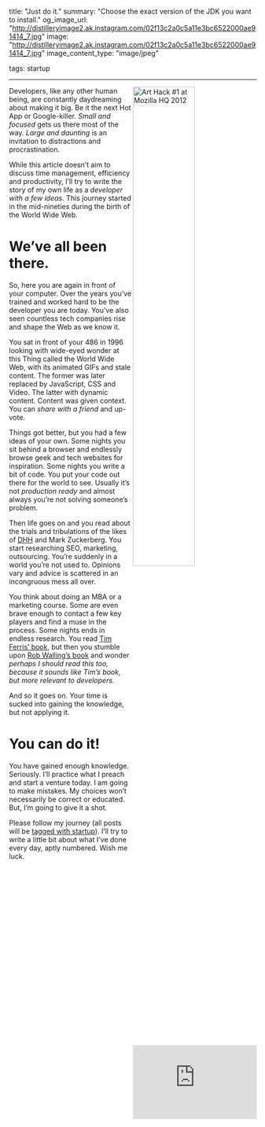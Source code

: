 title: "Just do it."
summary: "Choose the exact version of the JDK you want to install."
og_image_url: "http://distilleryimage2.ak.instagram.com/02f13c2a0c5a11e3bc6522000ae91414_7.jpg"
image: "http://distilleryimage2.ak.instagram.com/02f13c2a0c5a11e3bc6522000ae91414_7.jpg"
image_content_type: "image/jpeg"

tags: startup

---

<img src="http://distilleryimage8.ak.instagram.com/a68dc3400c9011e3ae7f22000ae912b7_7.jpg" width="50%" align="right" alt="Art Hack #1 at Mozilla HQ 2012"> Developers, like any other human being, are constantly daydreaming about making it big. Be it the next Hot App or Google-killer. *Small and focused* gets us there most of the way. *Large and daunting* is an invitation to distractions and procrastination.

While this article doesn’t aim to discuss time management, efficiency and productivity, I’ll try to write the story of my own life as a *developer with a few ideas*. This journey started in the mid-nineties during the birth of the World Wide Web.

# We’ve all been there.

So, here you are again in front of your computer. Over the years you’ve trained and worked hard to be the developer you are today. You’ve also seen countless tech companies rise and shape the Web as we know it.

You sat in front of your 486 in 1996 looking with wide-eyed wonder at this Thing called the World Wide Web, with its animated GIFs and stale content. The former was later replaced by JavaScript, CSS and Video. The latter with dynamic content. Content was given context. You can *share with a friend* and up-vote.

Things got better, but you had a few ideas of your own. Some nights you sit behind a browser and endlessly browse geek and tech websites for inspiration. Some nights you write a bit of code. You put your code out there for the world to see. Usually it’s not *production ready* and almost always you’re not solving someone’s problem.

Then life goes on and you read about the trials and tribulations of the likes of [DHH](http://www.youtube.com/watch?feature=player_detailpage&v=0CDXJ6bMkMY#t=1236 "Often the simplest ideas in the world, like treating your customers nicely while still asking for money for what you do... CAN WORK!") and Mark Zuckerberg. You start researching SEO, marketing, outsourcing. You’re suddenly in a world you’re not used to. Opinions vary and advice is scattered in an incongruous mess all over.

You think about doing an MBA or a marketing course. Some are even brave enough to contact a few key players and find a muse in the process. Some nights ends in endless research. You read [Tim Ferris’ book](http://www.amazon.co.uk/4-Hour-Workweek-Escape-Live-Anywhere/dp/0307465357), but then you stumble upon [Rob Walling’s book](http://www.startupbook.net/) and wonder *perhaps I should read this too, because it sounds like Tim’s book, but more relevant to developers*.

And so it goes on. Your time is sucked into gaining the knowledge, but not applying it.

# You can do it!

<iframe width="50%" src="http://www.youtube.com/embed/VZ2HcRl4wSk?feature=player_detailpage" frameborder="0" align="right" allowfullscreen></iframe>

You have gained enough knowledge. Seriously. I’ll practice what I preach and start a venture today. I am going to make mistakes. My choices won’t necessarily be correct or educated. But, I’m going to give it a shot.

Please follow my journey (all posts will be [tagged with startup](/tag/startup)). I’ll try to write a little bit about what I’ve done every day, aptly numbered. Wish me luck.
